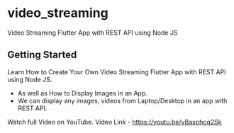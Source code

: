 # video_streaming

Video Streaming Flutter App with REST API using Node JS

## Getting Started

Learn How to Create Your Own Video Streaming Flutter App with REST API using Node JS. 
- As well as How to Display Images in an App. 
- We can display any images, videos from Laptop/Desktop in an app with REST API.

Watch full Video on YouTube.
Video Link - https://youtu.be/vBaxphcq2Sk
